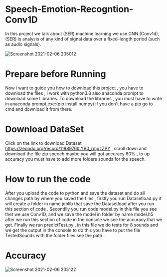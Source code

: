 # Speech-Emotion-Recogntion-Conv1D
In this project we talk about (SER) machine learning we use CNN (Conv1d), (SER) is  analysis of any kind of signal data over a fixed-length period (such as audio signals).


![Screenshot 2021-02-06 205012](https://user-images.githubusercontent.com/65724677/107127197-25f73e00-68bd-11eb-8e07-e46ebb8aabbf.png)

# Prepare before Running
Now i want to guide you how to download this project , you have to download the files , i work with python3.8 also anaconda prompt to download some Libraries. 
To download the libraries , you must have to write in anaconda prompt,exe:(pip install numpy) if you don't have a pip go to cmd and download it from there.

# Download DataSet
Click on the link to download Dataset https://zenodo.org/record/1188976#.YB0_rmgzZPY , scroll down and download the file zip speech
 maybe you will got accuracy 60% , to up accuracy you must have to add more folders sounds for the speech.
# How to run the code 
After you upload the code to python and save the dataset and do all changes path by where you saved the files , firstly you run Datasetload.py it will create a folder in name joblib that save the Datasetload after you run this section of code .
Secondlly you run code model.py in this file you see thet we use Conv1D, and we save the model in folder by name model.h5 after we run this section of code in the console we see the accuracy that we get.
Finally we run predictTest.py , in this file we do tests for 8 sounds and we get the output in the console to do this you have to put the file TestedSounds with the folder files see the path . 

# Accuracy 

![Screenshot 2021-02-06 205122](https://user-images.githubusercontent.com/65724677/107127284-ca798000-68bd-11eb-8ecd-264ba78a0d43.png)
